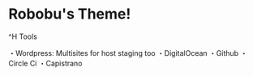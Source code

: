 # Robobu's Theme!
^H Tools

・Wordpress: Multisites for host staging too 
・DigitalOcean
・Github
・Circle Ci
・Capistrano

